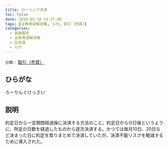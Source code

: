 ```yaml
---
title: ローリング決済
toc: false
date: 2018-05-18 14:27:06
tags: [证券用语解说集, ら行, 取引（売買）]
categories:
  - 金融服务
  - 证券用语解说集
  - 日本語
  - ら行
---
```


`分類：` [取引（売買）](/tags/取引（売買）/)

## ひらがな

ろーりんぐけっさい

## 説明

約定日から一定期間経過後に決済する方法のこと。約定日から○日後というように、所定の日数を経過したものから逐次決済する。かつては毎月10日、20日など決まった日に約定を取りまとめて決済していたが、決済不能リスクを軽減するために導入された。
